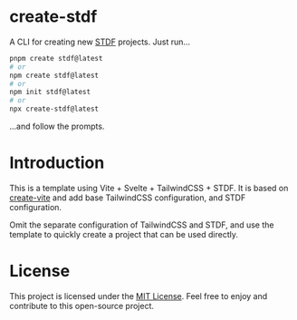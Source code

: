 # create-stdf

A CLI for creating new [STDF](https://stdf.design) projects. Just run...

```bash
pnpm create stdf@latest
# or
npm create stdf@latest
# or
npm init stdf@latest
# or
npx create-stdf@latest
```

...and follow the prompts.

# Introduction

This is a template using Vite + Svelte + TailwindCSS + STDF. It is based on [create-vite](https://www.npmjs.com/package/create-vite) and add base TailwindCSS configuration, and STDF configuration.

Omit the separate configuration of TailwindCSS and STDF, and use the template to quickly create a project that can be used directly.

# License

This project is licensed under the [MIT License](https://github.com/dufu1991/stdf/blob/main/LICENSE). Feel free to enjoy and contribute to this open-source project.
